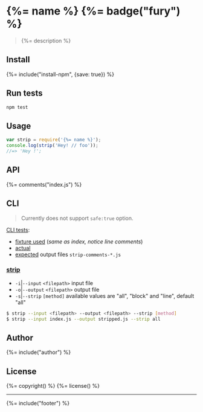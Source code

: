 # {%= name %} {%= badge("fury") %}

> {%= description %}

## Install
{%= include("install-npm", {save: true}) %}

## Run tests

```bash
npm test
```

## Usage

```js
var strip = require('{%= name %}');
console.log(strip('Hey! // foo'));
//=> 'Hey !';
```

## API
{%= comments("index.js") %}


## CLI

> Currently does not support `safe:true` option.

[CLI tests](./test/test.js#L189):

- [fixture used](./test/fixtures/strip-comments.js) (*same as index, notice line comments*)
- [actual](./test/actual)
- [expected](./test/expected) output files `strip-comments-*.js`


### [strip](cli.js)

- `-i`|`--input` `<filepath>` input file
- `-o`|`--output` `<filepath>` output file
- `-s`|`--strip` `[method]` available values are "all", "block" and "line", default "all"


```bash
$ strip --input <filepath> --output <filepath> --strip [method]
$ strip --input index.js --output stripped.js --strip all
```

## Author
{%= include("author") %}

## License
{%= copyright() %}
{%= license() %}

***

{%= include("footer") %}